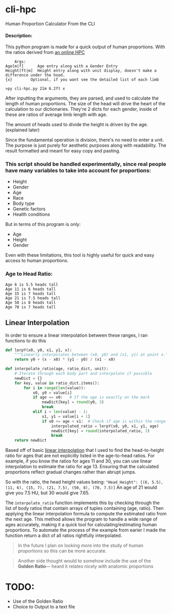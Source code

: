 # cli-hpc
Human Proportion Calculator From the CLI
#### Description: 
	

  This python program is made for a quick output of human proportions. With the ratios derived from [an online HPC](https://hpc.anatomy4sculptors.com/) 

```
	Args:
Age[m|f]      Age entry along with a Gender Entry
Height[ft|m]  Height entry along with unit display, doesn't make a difference under the hood.
{x}        Optional, if you want see the detailed list of each limb

>py cli-hpc.py 21m 6.2ft x
```


After inputting the arguments, they are parsed, and used to calculate the length of human proportions. The size of the head will drive the heart of the calculation to our dictionaries. They're 2 dicts for each gender, inside of these are ratios of average limb length with age.

The amount of heads used to divide the height is driven by the age. (explained later)

Since the fundamental operation is division, there's no need to enter a unit. The purpose is just purely for aesthetic purposes along with readability. The result formatted and meant for easy copy and pasting.



### This script should be handled **experimentally**, since real people have many variables to take into account for proportions:

- Height
- Gender
- Age
- Race
- Body type
- Genetic factors
- Health conditions

But in terms of this program is only:

- Age
- Height
- Gender


Even with these limitations, this tool is highly useful for quick and easy access to human proportions.


### Age to Head Ratio:
	Age 6 is 5.5 heads tall
	Age 11 is 6 heads tall
	Age 15 is 7 heads tall
	Age 21 is 7.5 heads tall
	Age 50 is 8 heads tall
	Age 70 is 7 heads tall

## Linear Interpolation
In order to ensure a linear interpolation between these ranges, I ran functions to do this

```python
def lerpY(x0, y0, x1, y1, x):
    """Linearly interpolates between (x0, y0) and (x1, y1) at point x."""
    return y0 + (x - x0) * (y1 - y0) / (x1 - x0)

def interpolate_ratio(age, ratio_dict, unit):
    # Iterate through each body part and interpolate if possible
    newDict = {}
    for key, value in ratio_dict.items():
        for i in range(len(value)):
            x0, y0 = value[i]
            if age == x0:   # If the age is exactly on the mark
                newDict[key] = round(y0, 3)
                break
            elif i < len(value) - 1:
                x1, y1 = value[i + 1]
                if x0 <= age < x1:  # Check if age is within the range (x0, x1)
                    interpolated_ratio = lerpY(x0, y0, x1, y1, age)
                    newDict[key] = round(interpolated_ratio, 3)
                    break
    return newDict
```

Based off of basic [linear interpolation](https://en.wikipedia.org/wiki/Linear_interpolation) that I used to find the head-to-height ratio for ages that are not explicitly listed in the age-to-head ratios. For example, if you know the ratios for ages 11 and 30, you can use linear interpolation to estimate the ratio for age 13. Ensuring that the calculated proportions reflect gradual changes rather than abrupt jumps.

So with the ratio, the head height values being:
	`"Head_Height": [(6, 5.5), (11, 6), (15, 7), (21, 7.5), (50, 8), (70, 7.5)]`
 An age of 21 would give you 7.5 HU, but 30 would give 7.65.

The `interpolate_ratio` function implements this by checking through the list of body ratios that contain arrays of tuples containing (age, ratio). Then applying the linear interpolation formula to compute the estimated ratio from the next age. This method allows the program to handle a wide range of ages accurately, making it a quick tool for calculating/estimating human proportions. To automate the process of the example from earier I made the function return a dict of all ratios rightfully interpolated.


> In the future I plan on looking more into the study of human proportions so this can be more accurate. 

> Another side thought would to somehow include the use of the **Golden Ratio**— heard it relates nicely with anatomic proportions

# TODO:

- Use of the Golden Ratio
- Choice to Output to a text file

